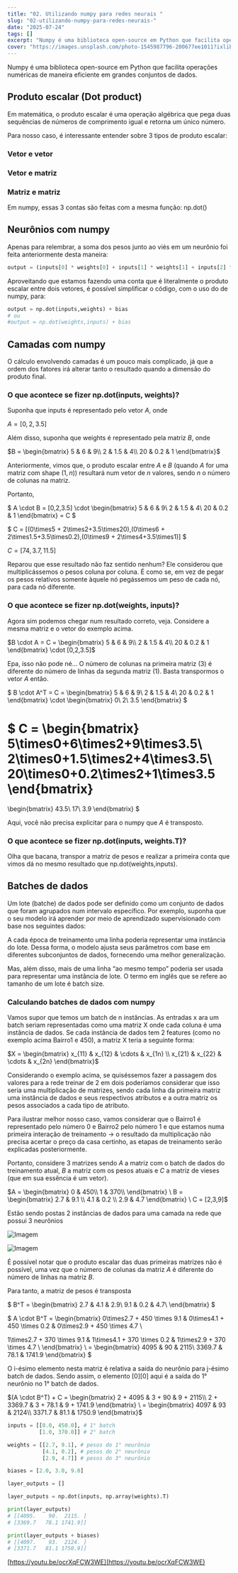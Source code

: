 ```yaml
---
title: "02. Utilizando numpy para redes neurais "
slug: "02-utilizando-numpy-para-redes-neurais-"
date: "2025-07-24"
tags: []
excerpt: "Numpy é uma biblioteca open-source em Python que facilita operações numéricas de maneira eficiente em grandes conjuntos de dados."
cover: "https://images.unsplash.com/photo-1545987796-200677ee1011?ixlib=rb-4.0.3&q=85&fm=jpg&crop=entropy&cs=srgb"
---
```


Numpy é uma biblioteca open-source em Python que facilita operações numéricas de maneira eficiente em grandes conjuntos de dados.



## Produto escalar (Dot product)

Em matemática, o produto escalar é uma operação algébrica que pega duas sequências de números de comprimento igual e retorna um único número.

Para nosso caso, é interessante entender sobre 3 tipos de produto escalar:

### Vetor e vetor

### Vetor e matriz

### Matriz e matriz

Em numpy, essas 3 contas são feitas com a mesma função: np.dot()



## Neurônios com numpy

Apenas para relembrar, a soma dos pesos junto ao viés em um neurônio foi feita anteriormente desta maneira:


```python
output = (inputs[0] * weights[0] + inputs[1] * weights[1] + inputs[2] * weights[2]) + bias
```



Aproveitando que estamos fazendo uma conta que é literalmente o produto escalar entre dois vetores, é possível simplificar o código, com o uso do de numpy, para:


```python
output = np.dot(inputs,weights) + bias
# ou
#output = np.dot(weights,inputs) + bias
```





## Camadas com numpy

O cálculo envolvendo camadas é um pouco mais complicado, já que a ordem dos fatores irá alterar tanto o resultado quando a dimensão do produto final.

### O que acontece se fizer np.dot(inputs, weights)?

Suponha que inputs é representado pelo vetor $A$, onde



$A = [0,2,3.5]$



Além disso, suponha que weights é representado pela matriz $B$, onde



$B = \begin{bmatrix}
5 & 6 & 9\\
2 & 1.5 & 4\\
20 & 0.2 & 1
\end{bmatrix}$



Anteriormente, vimos que, o produto escalar entre $A$ e $B$ (quando $A$ for uma matriz com shape $(1,n)$) resultará num vetor de $n$ valores, sendo $n$ o número de colunas na matriz.

Portanto,



$
A \cdot B = [0,2,3.5] \cdot \begin{bmatrix}
5 & 6 & 9\\
2 & 1.5 & 4\\
20 & 0.2 & 1
\end{bmatrix} = C
$

$
C = [(0\times5 + 2\times2+3.5\times20),(0\times6 + 2\times1.5+3.5\times0.2),(0\times9 + 2\times4+3.5\times1)]
$





$C=[74,3.7,11.5]$



Reparou que esse resultado não faz sentido nenhum? Ele considerou que multiplicássemos o pesos coluna por coluna. É como se, em vez de pegar os pesos relativos somente àquele nó pegássemos um peso de cada nó, para cada nó diferente.

### O que acontece se fizer np.dot(weights, inputs)?

Agora sim podemos chegar num resultado correto, veja. Considere a mesma matriz e o vetor do exemplo acima.



$B \cdot A = C =  \begin{bmatrix}
5 & 6 & 9\\
2 & 1.5 & 4\\
20 & 0.2 & 1 
\end{bmatrix} \cdot [0,2,3.5]$



Epa, isso não pode né… O número de colunas na primeira matriz (3) é diferente do número de linhas da segunda matriz (1). Basta transpormos o vetor $A$ então.



$
B \cdot A^T = C =  \begin{bmatrix}
5 & 6 & 9\\
2 & 1.5 & 4\\
20 & 0.2 & 1 
\end{bmatrix} 
\cdot 
\begin{bmatrix}
0\\
2\\
3.5
\end{bmatrix}
$

$
C = \begin{bmatrix}
5\times0+6\times2+9\times3.5\\
2\times0+1.5\times2+4\times3.5\\
20\times0+0.2\times2+1\times3.5
\end{bmatrix} 
=
\begin{bmatrix}
43.5\\
17\\
3.9
\end{bmatrix} 
$



Aqui, você não precisa explicitar para o numpy que $A$ é transposto.

### O que acontece se fizer np.dot(inputs, weights.T)?

Olha que bacana, transpor a matriz de pesos e realizar a primeira conta que vimos dá no mesmo resultado que np.dot(weights,inputs).



## Batches de dados

Um lote (batche) de dados pode ser definido como um conjunto de dados que foram agrupados num intervalo específico.
Por exemplo, suponha que o seu modelo irá aprender por meio de aprendizado supervisionado com base nos seguintes dados:



A cada época de treinamento uma linha poderia representar uma instância do lote. Dessa forma, o modelo ajusta seus parâmetros com base em diferentes subconjuntos de dados, fornecendo uma melhor generalização.

Mas, além disso, mais de uma linha “ao mesmo tempo” poderia ser usada para representar uma instância de lote. O termo em inglês que se refere ao tamanho de um lote é batch size.

### Calculando batches de dados com numpy

Vamos supor que temos um batch de n instâncias. As entradas x ara um batch seriam representadas como uma matriz X onde cada coluna é uma instância de dados. Se cada instância de dados tem 2 features (como no exemplo acima Bairro1 e 450), a matriz X teria a seguinte forma:



$X = \begin{bmatrix}
x_{11} & x_{12} & \cdots & x_{1n} \\ 
x_{21} & x_{22} & \cdots & x_{2n}
\end{bmatrix}$



Considerando o exemplo acima, se quiséssemos fazer a passagem dos valores para a rede treinar de 2 em dois poderíamos considerar que isso seria uma multiplicação de matrizes, sendo cada linha da primeira matriz uma instância de dados e seus respectivos atributos e a outra matriz os pesos associados a cada tipo de atributo.


Para ilustrar melhor nosso caso, vamos considerar que o Bairro1 é representado pelo número 0 e Bairro2 pelo número 1 e que estamos numa primeira interação de treinamento → o resultado da multiplicação não precisa acertar o preço da casa certinho, as etapas de treinamento serão explicadas posteriormente.

Portanto, considere 3 matrizes sendo $A$ a matriz com o batch de dados do treinamento atual, $B$ a matriz com os pesos atuais e $C$ a matriz de vieses (que em sua essência é um vetor).



$A = \begin{bmatrix}
0 & 450\\
1 & 370\\
\end{bmatrix}
\
B = \begin{bmatrix}
2.7 & 9.1 \\
4.1 & 0.2 \\
2.9 & 4.7 
\end{bmatrix}
\
C = [2,3,9]$



Estão sendo postas 2 instâncias de dados para uma camada na rede que possui 3 neurônios

![Imagem](https://res.cloudinary.com/dekxrmlbg/image/upload/v1753372697/dmqmlmmiwrffwqfuallp.png)



![Imagem](https://res.cloudinary.com/dekxrmlbg/image/upload/v1753372697/leo8dmjnxrzssapjxi7l.jpg)



É possível notar que o produto escalar das duas primeiras matrizes não é possível, uma vez que o número de colunas da matriz $A$ é diferente do número de linhas na matriz $B$.

Para tanto, a matriz de pesos é transposta



$
B^T = \begin{bmatrix}
2.7 & 4.1 & 2.9\\
9.1 & 0.2 & 4.7\\
\end{bmatrix}
$

$
A \cdot B^T = 
\begin{bmatrix}
0\times2.7 + 450 \times 9.1 & 0\times4.1 + 450 \times 0.2 & 0\times2.9 + 450 \times 4.7 \\

1\times2.7 + 370 \times 9.1 & 1\times4.1 + 370 \times 0.2 & 1\times2.9 + 370 \times 4.7 \\
\end{bmatrix} 
\ = 
\begin{bmatrix}
4095 & 90 & 2115\\
3369.7 & 78.1 & 1741.9
\end{bmatrix} 
$



O i-ésimo elemento nesta matriz é relativa a saída do neurônio para j-ésimo batch de dados. Sendo assim, o elemento [0][0] aqui é a saída do 1° neurônio no 1° batch de dados. 



$(A \cdot B^T) + C = 
\begin{bmatrix}
2 + 4095  & 3 + 90  & 9 + 2115\\
2 + 3369.7 & 3 + 78.1 & 9 + 1741.9
\end{bmatrix}
\ = 
\begin{bmatrix}
4097  & 93  & 2124\\
3371.7 & 81.1 & 1750.9
\end{bmatrix}$




```python
inputs = [[0.0, 450.0], # 1° batch
          [1.0, 370.0]] # 2° batch

weights = [[2.7, 9.1], # pesos do 1° neurônio
           [4.1, 0.2], # pesos do 2° neurônio
           [2.9, 4.7]] # pesos do 3° neurônio

biases = [2.0, 3.0, 9.0]

layer_outputs = []

layer_outputs = np.dot(inputs, np.array(weights).T)

print(layer_outputs)
# [[4095.    90.  2115. ]
# [3369.7   78.1 1741.9]]

print(layer_outputs + biases)
# [[4097.    93.  2124. ]
# [3371.7   81.1 1750.9]]
```



[https://youtu.be/ocrXqFCW3WE](https://youtu.be/ocrXqFCW3WE)

